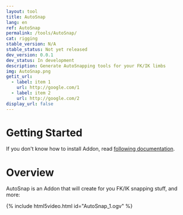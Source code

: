```yaml
---
layout: tool
title: AutoSnap
lang: en
ref: AutoSnap
permalink: /tools/AutoSnap/
cat: rigging
stable_version: N/A
stable_status: Not yet released
dev_version: 0.0.1
dev_status: In development
description: Generate AutoSnapping tools for your FK/IK limbs
img: AutoSnap.png
getit_url:
  - label: item 1
    url: http://google.com/1
  - label: item 2
    url: http://google.com/2
display_url: false
---
```


# Getting Started
If you don't know how to install Addon, read [following documentation]({{site.base_url}}/AddonInstallation/).  

# Overview
AutoSnap is an Addon that will create for you FK/IK snapping stuff, and more:  

{% include html5video.html id="AutoSnap_1.ogv" %}
